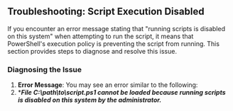 ## Troubleshooting: Script Execution Disabled

If you encounter an error message stating that "running scripts is disabled 
on this system" when attempting to run the script, 
it means that PowerShell's execution policy is preventing 
the script from running. This section provides steps to diagnose and resolve this issue.

### Diagnosing the Issue

1. **Error Message**: You may see an error similar to the following:
2. ****File C:\path\to\script.ps1 cannot be loaded because running scripts is disabled on this system by the administrator.***

